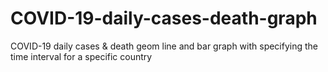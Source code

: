 # COVID-19-daily-cases-death-graph
COVID-19 daily cases &amp; death geom line and bar graph with specifying the time interval for a specific country
